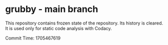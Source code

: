 # grubby - main branch

This repository contains frozen state of the repository.
Its history is cleared. It is used only for static code
analysis with Codacy.

Commit Time: 1705467619